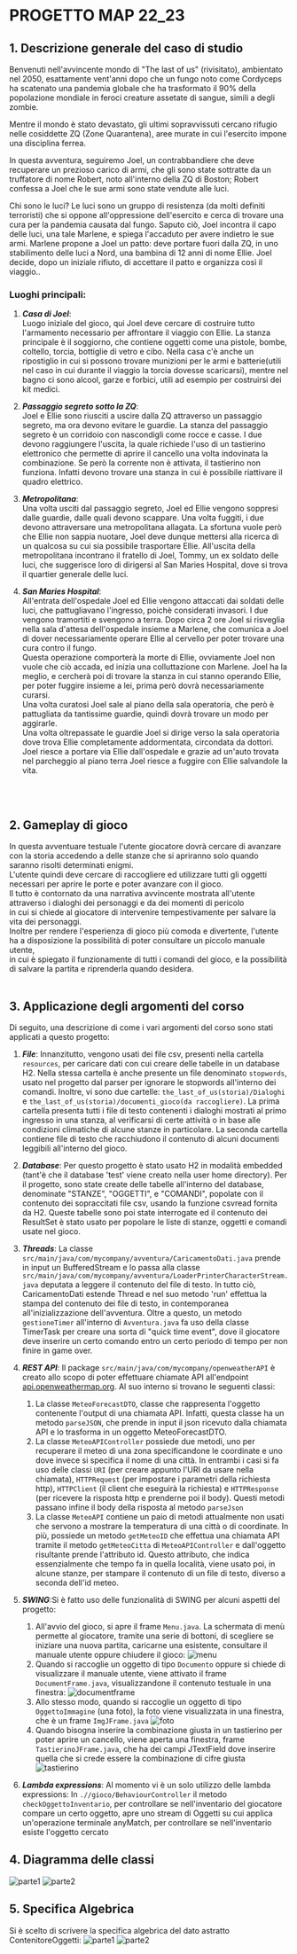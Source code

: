 # PROGETTO MAP 22_23
## 1. **Descrizione generale del caso di studio**

Benvenuti nell'avvincente mondo di "The last of us" (rivisitato), ambientato nel 2050, esattamente vent'anni dopo che un fungo noto come Cordyceps ha scatenato una pandemia globale che ha trasformato il 90% della popolazione mondiale in feroci creature assetate di sangue, simili a degli zombie. 

Mentre il mondo è stato devastato, gli ultimi sopravvissuti cercano rifugio nelle cosiddette ZQ (Zone Quarantena), aree murate in cui l'esercito impone una disciplina ferrea. 

In questa avventura, seguiremo Joel, un contrabbandiere che deve recuperare un prezioso carico di armi, che gli sono state sottratte da un truffatore di nome Robert, noto all'interno della ZQ di Boston;
Robert confessa a Joel che le sue armi sono state vendute alle luci. 

Chi sono le luci? Le luci sono un gruppo di resistenza
(da molti definiti terroristi) che si oppone all'oppressione dell'esercito e cerca di trovare una cura per la pandemia causata dal fungo. Saputo ciò, Joel
incontra il capo delle luci, una tale Marlene, e spiega l'accaduto per avere indietro le sue armi. Marlene propone a Joel un patto: deve portare fuori dalla ZQ,
in uno stabilimento delle luci a Nord, una bambina di 12 anni di nome Ellie. Joel decide, dopo un iniziale rifiuto, di accettare il patto e organizza così il viaggio..


### **Luoghi principali**:

1. ***Casa di Joel***: <br>Luogo iniziale del gioco, qui Joel deve cercare di costruire tutto l'armamento necessario per affrontare il viaggio con Ellie. 
La stanza principale è il soggiorno, che contiene oggetti come una pistole, bombe, coltello, torcia, bottiglie di vetro e cibo. Nella casa c'è anche un ripostiglio in cui si possono trovare munizioni per le armi e batterie(utili nel caso in cui durante il viaggio la torcia dovesse scaricarsi), mentre nel bagno ci sono alcool, garze e forbici, utili ad esempio per costruirsi dei kit medici.

2. ***Passaggio segreto sotto la ZQ***: <br>Joel e Ellie sono riusciti a uscire dalla ZQ attraverso un passaggio segreto, ma ora devono evitare le guardie. 
La stanza del passaggio segreto è un corridoio con nascondigli come rocce e casse. 
I due devono raggiungere l'uscita, la quale richiede l'uso di un tastierino elettronico che permette di aprire il cancello una volta indovinata la combinazione. 
Se però la corrente non è attivata, il tastierino non funziona. Infatti devono trovare una stanza in cui è possibile riattivare il quadro elettrico.

3. ***Metropolitana***: <br>Una volta usciti dal passaggio segreto, Joel ed Ellie vengono soppresi dalle guardie, dalle quali devono scappare.
Una volta fuggiti, i due devono attraversare una metropolitana allagata.
La sfortuna vuole però che Ellie non sappia nuotare, Joel deve dunque mettersi alla ricerca di un qualcosa su cui sia possibile trasportare Ellie.
All'uscita della metropolitana incontrano il fratello di Joel, Tommy, un ex soldato delle luci, che suggerisce loro di dirigersi al San Maries Hospital, dove si trova il quartier generale delle luci.

4. ***San Maries Hospital***: <br>All'entrata dell'ospedale Joel ed Ellie vengono attaccati dai soldati delle luci, che pattugliavano l'ingresso, poichè considerati invasori.
I due vengono tramortiti e svengono a terra. Dopo circa 2 ore Joel si risveglia nella sala d'attesa dell'ospedale insieme a Marlene, che comunica a Joel
di dover necessariamente operare Ellie al cervello per poter trovare una cura contro il fungo.<br>
Questa operazione comporterà la morte di Ellie, ovviamente Joel non vuole che ciò accada, ed inizia una colluttazione con Marlene.
Joel ha la meglio, e cercherà poi di trovare la stanza in cui stanno operando Ellie, per poter fuggire insieme a lei, prima però dovrà necessariamente curarsi.<br>
Una volta curatosi Joel sale al piano della sala operatoria, che però è pattugliata da tantissime guardie, quindi dovrà trovare un modo per aggirarle.<br>
Una volta oltrepassate le guardie Joel si dirige verso la sala operatoria dove trova Ellie completamente addormentata, circondata da dottori.<br>
Joel riesce a portare via Ellie dall'ospedale e grazie ad un'auto trovata nel parcheggio al piano terra Joel riesce a fuggire con Ellie salvandole la vita.
<br>
<br>

## 2. **Gameplay di gioco**
In questa avventuare testuale l'utente giocatore dovrà cercare di avanzare con la storia accedendo a delle stanze che si apriranno solo quando saranno risolti determinati enigmi.<br>
L'utente quindi deve cercare di raccogliere ed utilizzare tutti gli oggetti necessari per aprire le porte e poter avanzare con il gioco.<br>
Il tutto è contornato da una narrativa avvincente mostrata all'utente attraverso i dialoghi dei personaggi e da dei momenti di pericolo<br>
in cui si chiede al giocatore di intervenire tempestivamente per salvare la vita dei personaggi.<br>
Inoltre per rendere l'esperienza di gioco più comoda e divertente, l'utente ha a disposizione la possibilità di poter consultare un piccolo manuale utente,<br>
in cui è spiegato il funzionamente di tutti i comandi del gioco, e la possibilità di salvare la partita e riprenderla quando desidera. 
<br>
<br>

## 3. **Applicazione degli argomenti del corso**
Di seguito, una descrizione di come i vari argomenti del corso sono stati applicati a questo progetto:
1. ***File***: Innanzitutto, vengono usati dei file csv, presenti nella cartella `resources`, per caricare dati con cui creare delle tabelle in un database H2.
   Nella stessa cartella è anche presente un file denominato `stopwords`, usato nel progetto dal parser per ignorare le stopwords all'interno dei comandi.
   Inoltre, vi sono due cartelle: `the_last_of_us(storia)/Dialoghi` e `the_last_of_us(storia)/documenti_gioco(da raccogliere)`.
   La prima cartella presenta tutti i file di testo contenenti i dialoghi mostrati al primo ingresso in una stanza, al verificarsi di certe attività o in base alle condizioni climatiche
   di alcune stanze in particolare.
   La seconda cartella contiene file di testo che racchiudono il contenuto di alcuni documenti leggibili all'interno del gioco.

2. ***Database***: Per questo progetto è stato usato H2 in modalità embedded (tant'è che il database 'test' viene creato nella user home directory).
   Per il progetto, sono state create delle tabelle all'interno del database, denominate "STANZE", "OGGETTI", e "COMANDI", popolate con il contenuto dei sopraccitati
   file csv, usando la funzione csvread fornita da H2.
   Queste tabelle sono poi state interrogate ed il contenuto dei ResultSet è stato usato per popolare le liste di stanze, oggetti e comandi usate nel gioco.

3. ***Threads***: La classe `src/main/java/com/mycompany/avventura/CaricamentoDati.java` prende in input un BufferedStream e lo passa alla classe `src/main/java/com/mycompany/avventura/LoaderPrinterCharacterStream.java`
   deputata a leggere il contenuto del file di testo. In tutto ciò, CaricamentoDati estende Thread e nel suo metodo 'run' effettua la stampa del contenuto dei file di testo, in
   contemporanea all'inizializzazione dell'avventura.
   Oltre a questo, un metodo `gestioneTimer` all'interno di `Avventura.java` fa uso della classe TimerTask per creare una sorta di "quick time event", dove il giocatore deve inserire un certo
   comando entro un certo periodo di tempo per non finire in game over.

4. ***REST API***: Il package `src/main/java/com/mycompany/openweatherAPI` è creato allo scopo di poter effettuare chiamate API all'endpoint [api.openweathermap.org](api.openweathermap.org).
   Al suo interno si trovano le seguenti classi:
     1. La classe `MeteoForecastDTO`, classe che rappresenta l'oggetto contenente l'output di una chiamata API. Infatti, questa classe ha un metodo `parseJSON`, che prende in input il json
        ricevuto dalla chiamata API e lo trasforma in un oggetto MeteoForecastDTO.
     2. La classe `MeteoAPIController` possiede due metodi, uno per recuperare il meteo di una zona specificandone le coordinate e uno dove invece si specifica il nome di una città.
        In entrambi i casi si fa uso delle classi `URI` (per creare appunto l'URI da usare nella chiamata), `HTTPRequest` (per impostare i parametri della richiesta http), `HTTPClient`
        (il client che eseguirà la richiesta) e `HTTPResponse` (per ricevere la risposta http e prenderne poi il body).
        Questi metodi passano infine il body della risposta al metodo `parseJson`
     3. La classe `MeteoAPI` contiene un paio di metodi attualmente non usati che servono a mostrare la temperatura di una città o di coordinate. In più, possiede un metodo `getMeteoID` che
        effettua una chiamata API tramite il metodo `getMeteoCitta` di `MeteoAPIController` e dall'oggetto risultante prende l'attributo id.
        Questo attributo, che indica essenzialmente che tempo fa in quella località, viene usato poi, in alcune stanze, per stampare il contenuto di un file di testo, diverso a seconda dell'id meteo.

5. ***SWING***:Si è fatto uso delle funzionalità di SWING per alcuni aspetti del progetto:
     1. All'avvio del gioco, si apre il frame `Menu.java`. La schermata di menù permette al giocatore, tramite una serie di bottoni, di scegliere se iniziare una nuova partita, caricarne una esistente, consultare
     il manuale utente oppure chiudere il gioco: ![menu](/immaginiReport/menu.png)
     2. Quando si raccoglie un oggetto di tipo `Documento` oppure si chiede di visualizzare il manuale utente, viene attivato il frame `DocumentFrame.java`, visualizzandone il contenuto testuale in una finestra: ![documentframe](/immaginiReport/manuale.png)
     3. Allo stesso modo, quando si raccoglie un oggetto di tipo `OggettoImmagine` (una foto), la foto viene visualizzata in una finestra, che è un frame `ImgJFrame.java` ![foto](/immaginiReport/foto.png)
     4. Quando bisogna inserire la combinazione giusta in un tastierino per poter aprire un cancello, viene aperta una finestra, frame `TastierinoJFrame.java`, che ha dei campi JTextField dove inserire
        quella che si crede essere la combinazione di cifre giusta ![tastierino](/immaginiReport/tastierino.png)

6. ***Lambda expressions***: Al momento vi è un solo utilizzo delle lambda expressions: In `.//gioco/BehaviourController` il metodo `checkOggettoInventario`, per controllare se nell'inventario del
   giocatore compare un certo oggetto, apre uno stream di Oggetti su cui applica un'operazione terminale anyMatch, per controllare se nell'inventario esiste l'oggetto cercato


## 4. **Diagramma delle classi**
![parte1](diagramma1.jpg)
![parte2](diagramma2.jpg)


## 5. **Specifica Algebrica**
Si è scelto di scrivere la specifica algebrica del dato astratto ContenitoreOggetti:
![parte1](/immaginiReport/specifica1.png)
![parte2](/immaginiReport/specifica2.png)
